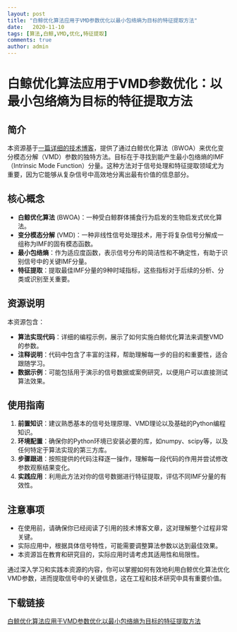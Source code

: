 ```yaml
---
layout: post
title: "白鲸优化算法应用于VMD参数优化以最小包络熵为目标的特征提取方法"
date:   2020-11-10
tags: [算法,白鲸,VMD,优化,特征提取]
comments: true
author: admin
---
```

# 白鲸优化算法应用于VMD参数优化：以最小包络熵为目标的特征提取方法

## 简介

本资源基于[一篇详细的技术博客](https://blog.csdn.net/woaipythonmeme/article/details/131226447?spm=1001.2014.3001.5502)，提供了通过白鲸优化算法（BWOA）来优化变分模态分解（VMD）参数的独特方法。目标在于寻找到能产生最小包络熵的IMF（Intrinsic Mode Function）分量。这种方法对于信号处理和特征提取领域尤为重要，因为它能够从复杂信号中高效地分离出最有价值的信息部分。

## 核心概念

- **白鲸优化算法** (BWOA)：一种受白鲸群体捕食行为启发的生物启发式优化算法。
- **变分模态分解** (VMD)：一种非线性信号处理技术，用于将复杂信号分解成一组称为IMF的固有模态函数。
- **最小包络熵**：作为适应度函数，表示信号分布的简洁性和不确定性，有助于识别信号中的关键IMF分量。
- **特征提取**：提取最佳IMF分量的9种时域指标，这些指标对于后续的分析、分类或识别至关重要。

## 资源说明

本资源包含：
- **算法实现代码**：详细的编程示例，展示了如何实施白鲸优化算法来调整VMD的参数。
- **注释说明**：代码中包含了丰富的注释，帮助理解每一步的目的和重要性，适合跟随学习。
- **数据示例**：可能包括用于演示的信号数据或案例研究，以便用户可以直接测试算法效果。
  
## 使用指南

1. **前置知识**：建议熟悉基本的信号处理原理、VMD理论以及基础的Python编程知识。
2. **环境配置**：确保你的Python环境已安装必要的库，如numpy、scipy等，以及任何特定于算法实现的第三方库。
3. **步骤跟进**：按照提供的代码注释逐一操作，理解每一段代码的作用并尝试修改参数观察结果变化。
4. **实践应用**：利用此方法对你的信号数据进行特征提取，评估不同IMF分量的有效性。

## 注意事项

- 在使用前，请确保你已经阅读了引用的技术博客文章，这对理解整个过程非常关键。
- 实际应用中，根据具体信号特性，可能需要调整算法参数以达到最佳效果。
- 本资源旨在教育和研究目的，实际应用时请考虑其适用性和局限性。

通过深入学习和实践本资源的内容，你可以掌握如何有效地利用白鲸优化算法优化VMD参数，进而提取信号中的关键信息，这在工程和技术研究中具有重要价值。

## 下载链接

[白鲸优化算法应用于VMD参数优化以最小包络熵为目标的特征提取方法](https://pan.quark.cn/s/8bda2193ebeb)